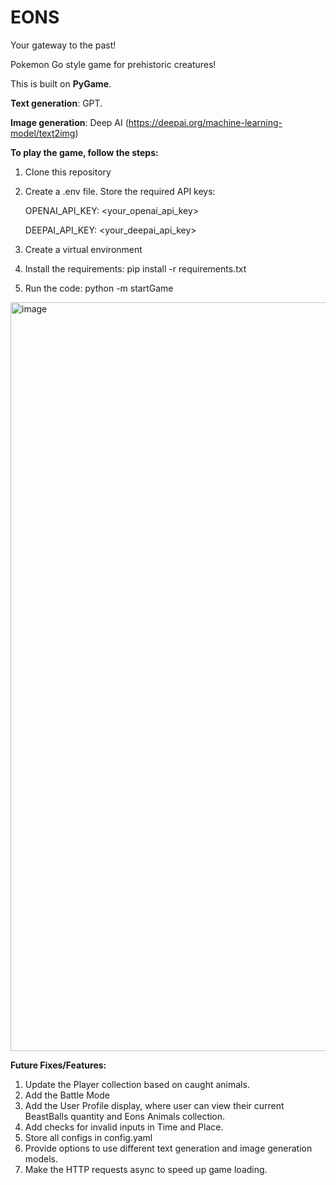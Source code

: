 # EONS
Your gateway to the past!

Pokemon Go style game for prehistoric creatures!


This is built on **PyGame**. 

**Text generation**: GPT.

**Image generation**: Deep AI (https://deepai.org/machine-learning-model/text2img)

**To play the game, follow the steps:**
1. Clone this repository
2. Create a .env file. Store the required API keys:
   
    OPENAI_API_KEY: <your_openai_api_key>
    
    DEEPAI_API_KEY: <your_deepai_api_key>
   
4. Create a virtual environment
5. Install the requirements: pip install -r requirements.txt
6. Run the code: python -m startGame


<img width="1792" height="1198" alt="image" src="https://github.com/user-attachments/assets/f8fcecdc-4ef7-4420-a217-8c94e2b03ff8" />


**Future Fixes/Features:**
1. Update the Player collection based on caught animals.
2. Add the Battle Mode
3. Add the User Profile display, where user can view their current BeastBalls quantity and Eons Animals collection.
4. Add checks for invalid inputs in Time and Place.
5. Store all configs in config.yaml
6. Provide options to use different text generation and image generation models.
7. Make the HTTP requests async to speed up game loading.
